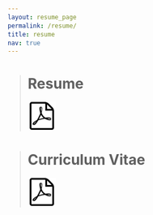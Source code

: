 ```yaml
---
layout: resume_page
permalink: /resume/
title: resume
nav: true
---
```


> # Resume 
> <p align="left"> <a href="assets\pdf\K T Prajwal Prathiksh - Resume (2 Page).pdf"> <img src="\assets\img\pdf_icon.svg" width="55" title="Click Me!"> </a> </p>

> # Curriculum Vitae
> <p align="left"> <a href="assets\pdf\K T Prajwal Prathiksh - Curriculum Vitae.pdf"> <img src="\assets\img\pdf_icon.svg" width="55" title="Click Me!"> </a> </p>